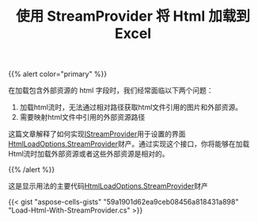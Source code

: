 ﻿---
title: 使用 StreamProvider 将 Html 加载到 Excel
type: docs
weight: 80
url: /zh/net/convert-html-to-excel-with-streamprovider/
---
{{% alert color="primary" %}} 

在加载包含外部资源的 html 字段时，我们经常面临以下两个问题：
1. 加载html流时，无法通过相对路径获取html文件引用的图片和外部资源。
1. 需要映射html文件中引用的外部资源路径

这篇文章解释了如何实现[IStreamProvider](https://reference.aspose.com/cells/net/aspose.cells/istreamprovider)用于设置的界面[HtmlLoadOptions.StreamProvider](https://reference.aspose.com/cells/net/aspose.cells/htmlloadoptions/streamprovider/)财产。通过实现这个接口，你将能够在加载Html流时加载外部资源或者这些外部资源是相对的。

{{% /alert %}} 

这是显示用法的主要代码[HtmlLoadOptions.StreamProvider](https://reference.aspose.com/cells/net/aspose.cells/htmlloadoptions/streamprovider/)财产



{{< gist "aspose-cells-gists" "59a1901d62ea9ceb08456a818431a898" "Load-Html-With-StreamProvider.cs" >}}
